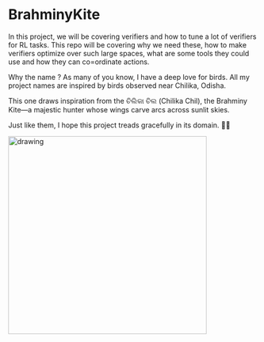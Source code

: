 # BrahminyKite

In this project, we will be covering verifiers and how to tune a lot of verifiers for RL tasks. This repo will be covering why we need these, how to make verifiers optimize over such large spaces, what are some tools they could use and how they can co=ordinate actions.


Why the name ?
As many of you know, I have a deep love for birds. All my project names are inspired by birds observed near Chilika, Odisha.

This one draws inspiration from the ଚିଲିକା ଚିଲ (Chilika Chil), the Brahminy Kite—a majestic hunter whose wings carve arcs across sunlit skies.

Just like them, I hope this project treads gracefully in its domain. 🌿✨


<img src="https://inaturalist-open-data.s3.amazonaws.com/photos/782915/large.jpg" alt="drawing" width="400"/>
